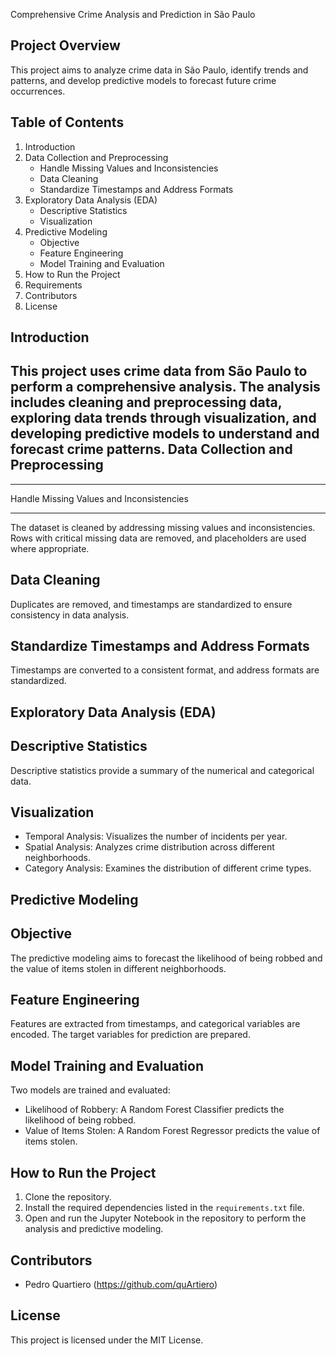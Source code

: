 Comprehensive Crime Analysis and Prediction in São Paulo

Project Overview
----------------
This project aims to analyze crime data in São Paulo, identify trends and patterns, and develop predictive models to forecast future crime occurrences.

Table of Contents
-----------------
1. Introduction
2. Data Collection and Preprocessing
   - Handle Missing Values and Inconsistencies
   - Data Cleaning
   - Standardize Timestamps and Address Formats
3. Exploratory Data Analysis (EDA)
   - Descriptive Statistics
   - Visualization
4. Predictive Modeling
   - Objective
   - Feature Engineering
   - Model Training and Evaluation
6. How to Run the Project
7. Requirements
8. Contributors
9. License

Introduction
------------
This project uses crime data from São Paulo to perform a comprehensive analysis. The analysis includes cleaning and preprocessing data, exploring data trends through visualization, and developing predictive models to understand and forecast crime patterns. 
Data Collection and Preprocessing
---------------------------------
---------------------------------
Handle Missing Values and Inconsistencies

-----------------------------------------
The dataset is cleaned by addressing missing values and inconsistencies. Rows with critical missing data are removed, and placeholders are used where appropriate.

Data Cleaning
-------------
Duplicates are removed, and timestamps are standardized to ensure consistency in data analysis.

Standardize Timestamps and Address Formats
------------------------------------------
Timestamps are converted to a consistent format, and address formats are standardized.

Exploratory Data Analysis (EDA)
-------------------------------

Descriptive Statistics
----------------------
Descriptive statistics provide a summary of the numerical and categorical data.

Visualization
-------------
- Temporal Analysis: Visualizes the number of incidents per year.
- Spatial Analysis: Analyzes crime distribution across different neighborhoods.
- Category Analysis: Examines the distribution of different crime types.

Predictive Modeling
-------------------

Objective
---------
The predictive modeling aims to forecast the likelihood of being robbed and the value of items stolen in different neighborhoods.

Feature Engineering
-------------------
Features are extracted from timestamps, and categorical variables are encoded. The target variables for prediction are prepared.

Model Training and Evaluation
-----------------------------
Two models are trained and evaluated:
- Likelihood of Robbery: A Random Forest Classifier predicts the likelihood of being robbed.
- Value of Items Stolen: A Random Forest Regressor predicts the value of items stolen.

How to Run the Project
----------------------
1. Clone the repository.
2. Install the required dependencies listed in the `requirements.txt` file.
3. Open and run the Jupyter Notebook in the repository to perform the analysis and predictive modeling.

Contributors
------------
- Pedro Quartiero (https://github.com/quArtiero)

License
-------
This project is licensed under the MIT License.
